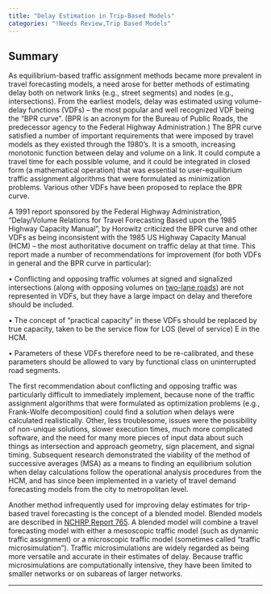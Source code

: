 ```yaml
---
title: "Delay Estimation in Trip-Based Models"
categories: "!Needs Review,Trip Based Models"
---
```


Summary
-------

As equilibrium-based traffic assignment methods became more prevalent in travel forecasting models, a need arose for better methods of estimating delay both on network links (e.g., street segments) and nodes (e.g., intersections). From the earliest models, delay was estimated using volume-delay functions (VDFs) – the most popular and well recognized VDF being the “BPR curve”. (BPR is an acronym for the Bureau of Public Roads, the predecessor agency to the Federal Highway Administration.) The BPR curve satisfied a number of important requirements that were imposed by travel models as they existed through the 1980’s. It is a smooth, increasing monotonic function between delay and volume on a link. It could compute a travel time for each possible volume, and it could be integrated in closed form (a mathematical operation) that was essential to user-equilibrium traffic assignment algorithms that were formulated as minimization problems. Various other VDFs have been proposed to replace the BPR curve.

A 1991 report sponsored by the Federal Highway Administration, “Delay/Volume Relations for Travel Forecasting Based upon the 1985 Highway Capacity Manual”, by Horowitz criticized the BPR curve and other VDFs as being inconsistent with the 1985 US Highway Capacity Manual (HCM) – the most authoritative document on traffic delay at that time. This report made a number of recommendations for improvement (for both VDFs in general and the BPR curve in particular):

• Conflicting and opposing traffic volumes at signed and signalized intersections (along with opposing volumes on [two-lane roads](Two-Lane_Highways)) are not represented in VDFs, but they have a large impact on delay and therefore should be included.

• The concept of “practical capacity” in these VDFs should be replaced by true capacity, taken to be the service flow for LOS (level of service) E in the HCM.

• Parameters of these VDFs therefore need to be re-calibrated, and these parameters should be allowed to vary by functional class on uninterrupted road segments.

The first recommendation about conflicting and opposing traffic was particularly difficult to immediately implement, because none of the traffic assignment algorithms that were formulated as optimization problems (e.g., Frank-Wolfe decomposition) could find a solution when delays were calculated realistically. Other, less troublesome, issues were the possibility of non-unique solutions, slower execution times, much more complicated software, and the need for many more pieces of input data about such things as intersection and approach geometry, sign placement, and signal timing. Subsequent research demonstrated the viability of the method of successive averages (MSA) as a means to finding an equilibrium solution when delay calculations follow the operational analysis procedures from the HCM, and has since been implemented in a variety of travel demand forecasting models from the city to metropolitan level.

Another method infrequently used for improving delay estimates for trip-based travel forecasting is the concept of a blended model. Blended models are described in [NCHRP Report 765](NCHRP_Report_765). A blended model will combine a travel forecasting model with either a mesoscopic traffic model (such as dynamic traffic assignment) or a microscopic traffic model (sometimes called “traffic microsimulation”). Traffic microsimulations are widely regarded as being more versatile and accurate in their estimates of delay. Because traffic microsimulations are computationally intensive, they have been limited to smaller networks or on subareas of larger networks.

------------------------------------------------------------------------

